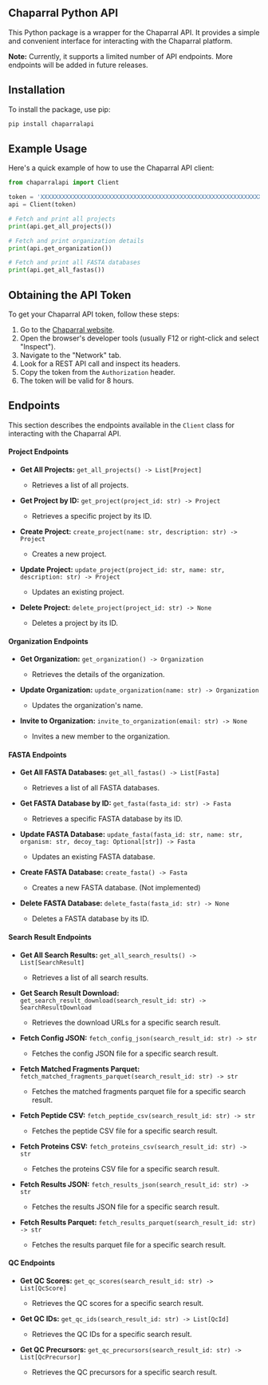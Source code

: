## Chaparral Python API

This Python package is a wrapper for the Chaparral API. It provides a simple and convenient interface for interacting with the Chaparral platform.

**Note:** Currently, it supports a limited number of API endpoints. More endpoints will be added in future releases.

## Installation

To install the package, use pip:

```bash
pip install chaparralapi
```

## Example Usage

Here's a quick example of how to use the Chaparral API client:

```python
from chaparralapi import Client

token = 'XXXXXXXXXXXXXXXXXXXXXXXXXXXXXXXXXXXXXXXXXXXXXXXXXXXXXXXXXXXXXXXXXX'
api = Client(token)

# Fetch and print all projects
print(api.get_all_projects())

# Fetch and print organization details
print(api.get_organization())

# Fetch and print all FASTA databases
print(api.get_all_fastas())
```

## Obtaining the API Token

To get your Chaparral API token, follow these steps:

1. Go to the [Chaparral website](https://chaparral.ai).
2. Open the browser's developer tools (usually F12 or right-click and select "Inspect").
3. Navigate to the "Network" tab.
4. Look for a REST API call and inspect its headers.
5. Copy the token from the `Authorization` header.
6. The token will be valid for 8 hours.


## Endpoints

This section describes the endpoints available in the `Client` class for interacting with the Chaparral API.

#### Project Endpoints

- **Get All Projects:** `get_all_projects() -> List[Project]`
  - Retrieves a list of all projects.

- **Get Project by ID:** `get_project(project_id: str) -> Project`
  - Retrieves a specific project by its ID.

- **Create Project:** `create_project(name: str, description: str) -> Project`
  - Creates a new project.

- **Update Project:** `update_project(project_id: str, name: str, description: str) -> Project`
  - Updates an existing project.

- **Delete Project:** `delete_project(project_id: str) -> None`
  - Deletes a project by its ID.

#### Organization Endpoints

- **Get Organization:** `get_organization() -> Organization`
  - Retrieves the details of the organization.

- **Update Organization:** `update_organization(name: str) -> Organization`
  - Updates the organization's name.

- **Invite to Organization:** `invite_to_organization(email: str) -> None`
  - Invites a new member to the organization.

#### FASTA Endpoints

- **Get All FASTA Databases:** `get_all_fastas() -> List[Fasta]`
  - Retrieves a list of all FASTA databases.

- **Get FASTA Database by ID:** `get_fasta(fasta_id: str) -> Fasta`
  - Retrieves a specific FASTA database by its ID.

- **Update FASTA Database:** `update_fasta(fasta_id: str, name: str, organism: str, decoy_tag: Optional[str]) -> Fasta`
  - Updates an existing FASTA database.

- **Create FASTA Database:** `create_fasta() -> Fasta`
  - Creates a new FASTA database. (Not implemented)

- **Delete FASTA Database:** `delete_fasta(fasta_id: str) -> None`
  - Deletes a FASTA database by its ID.

#### Search Result Endpoints

- **Get All Search Results:** `get_all_search_results() -> List[SearchResult]`
  - Retrieves a list of all search results.

- **Get Search Result Download:** `get_search_result_download(search_result_id: str) -> SearchResultDownload`
  - Retrieves the download URLs for a specific search result.

- **Fetch Config JSON:** `fetch_config_json(search_result_id: str) -> str`
  - Fetches the config JSON file for a specific search result.

- **Fetch Matched Fragments Parquet:** `fetch_matched_fragments_parquet(search_result_id: str) -> str`
  - Fetches the matched fragments parquet file for a specific search result.

- **Fetch Peptide CSV:** `fetch_peptide_csv(search_result_id: str) -> str`
  - Fetches the peptide CSV file for a specific search result.

- **Fetch Proteins CSV:** `fetch_proteins_csv(search_result_id: str) -> str`
  - Fetches the proteins CSV file for a specific search result.

- **Fetch Results JSON:** `fetch_results_json(search_result_id: str) -> str`
  - Fetches the results JSON file for a specific search result.

- **Fetch Results Parquet:** `fetch_results_parquet(search_result_id: str) -> str`
  - Fetches the results parquet file for a specific search result.

#### QC Endpoints

- **Get QC Scores:** `get_qc_scores(search_result_id: str) -> List[QcScore]`
  - Retrieves the QC scores for a specific search result.

- **Get QC IDs:** `get_qc_ids(search_result_id: str) -> List[QcId]`
  - Retrieves the QC IDs for a specific search result.

- **Get QC Precursors:** `get_qc_precursors(search_result_id: str) -> List[QcPrecursor]`
  - Retrieves the QC precursors for a specific search result.